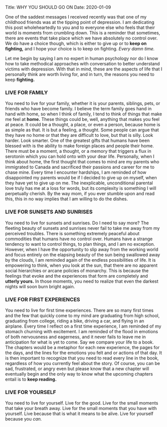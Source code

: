 Title: WHY YOU SHOULD GO ON
Date: 2020-01-09

One of the saddest messages I received recently was that one of my childhood friends was at the tipping point of depression. I am dedicating this post wholeheartedly to you and to everyone else who feels that their world is moments from crumbling down. This is a reminder that sometimes, there are events that take place which we have absolutely no control over. We do have a choice though, which is either to give up or to **keep on fighting,** and I hope your choice is to keep on fighting. *Every damn time.*

Let me begin by saying I am no expert in human psychology nor do I know how to take methodical approaches with conversation to better understand victims with depression. With that in mind, these are the aspects of life that I personally think are worth living for, and in turn, the reasons you need to keep **fighting.**

### LIVE FOR FAMILY
You need to live for your family, whether it is your parents, siblings, pets, or friends who have become family. I believe the term family goes hand in hand with home, so when I think of family, I tend to think of things that make me feel at **home.** These things could be, well, anything that makes you feel at peace. It could be a thought, a place, or even a person, because home is as simple as that. It is but a feeling, a thought. Some people can argue that they have no home or that they are difficult to love, but that is silly. Look harder. Look smarter. One of the greatest gifts that humans have been blessed with is the ability to make foreign places and people their home. There must be a moment, a thought, or a memory that triggers a flux in serotonin which you can hold onto with your dear life. Personally, when I think about home, the first thought that comes to mind are my parents who immigrated to Canada and sacrificed their passions and career for me to chase mine. Every time I encounter hardships, I am reminded of how disappointed my parents would be if I decided to give up on myself, when they have yet to give up on me. The inexplicable, unconditional parental love truly has me at a loss for words, but its complexity is something I will perpetually cherish. By the way mom, if you ever stumble upon and read this, this in no way implies that I am willing to do the dishes.

### LIVE FOR SUNSETS AND SUNRISES
You need to live for sunsets and sunrises. Do I need to say more? The fleeting beauty of sunsets and sunrises never fail to take me away from my perceived troubles. There is something extremely peaceful about commodities that humans have no control over. Humans have a strange tendency to want to control things, to plan things, and I am no exception. However, when I have the opportunity to slip away from the working world and focus entirely on the elapsing beauty of the sun being swallowed away by the clouds, I am reminded again of the endless possibilities of life. It is empowering to think, when you look at the sun, that there are no apparent social hierarchies or arcane policies of monarchy. This is because the feelings that evoke and the experiences that form are completely and **utterly yours.** In those moments, you need to realize that even the darkest nights will soon burn bright again.


### LIVE FOR FIRST EXPERIENCES
You need to live for first time experiences. There are so many first times and the few that quickly come to my mind are graduating from high school, graduating from college, riding a bike, driving a car, and flying in an airplane. Every time I reflect on a first time experience, I am reminded of my stomach churning with excitement. I am reminded of the flood in emotions of both nervousness and eagerness, and it never fails to leave me in anticipation for what is yet to come. Say we compare your life to a book. The chapters would be a metaphor for each new experience, the pages for the days, and the lines for the emotions you felt and or actions of that day. It is then important to recognize that you need to read every line in the book, regardless of how you currently feel about the story. Of course, you can be sad, frustrated, or angry even but please know that a new chapter will eventually begin and the only way to know what the upcoming chapters entail is to **keep reading.**

### LIVE FOR YOURSELF
You need to live for yourself. Live for the good. Live for the small moments that take your breath away. Live for the small moments that you have with yourself. Live because that is what it means to be alive. Live for yourself because you *can.*
